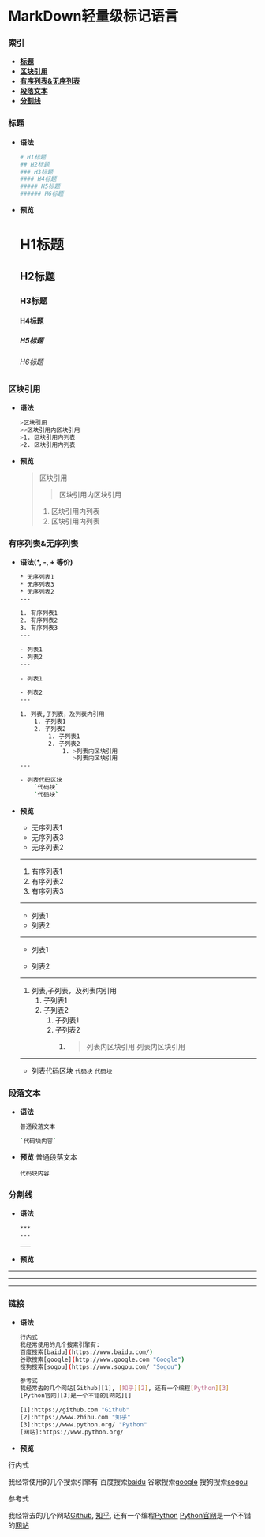 MarkDown轻量级标记语言
===


### 索引

- **[标题](#标题)**
- **[区块引用](#区块引用)**
- **[有序列表&无序列表](#有序列表&无序列表)**
- **[段落文本](#段落文本)**
- **[分割线](#分割线)**


### 标题

- **语法**
	```Bash
	# H1标题
	## H2标题
	### H3标题
	#### H4标题
	##### H5标题
	###### H6标题
	```

- **预览**
	# H1标题
	## H2标题
	### H3标题
	#### H4标题
	##### H5标题
	###### H6标题


### 区块引用

- **语法**
	```Bash
	>区块引用
	>>区块引用内区块引用
	>1. 区块引用内列表
	>2. 区块引用内列表
	```

- **预览**
	>区块引用
	>>区块引用内区块引用
	>1. 区块引用内列表
	>2. 区块引用内列表


### 有序列表&无序列表

- **语法(*, -, + 等价)**
	```Bash
	* 无序列表1
	* 无序列表3
	* 无序列表2
	---

	1. 有序列表1
	2. 有序列表2
	3. 有序列表3
	---

	- 列表1
	- 列表2
	---

	- 列表1

	- 列表2
	---

	1. 列表,子列表，及列表内引用
		1. 子列表1
		2. 子列表2
			1. 子列表1
			2. 子列表2
				1. >列表内区块引用
				   >列表内区块引用
	---

	- 列表代码区块
		`代码块`
		`代码块`
	```

- **预览**
	* 无序列表1
	* 无序列表3
	* 无序列表2
	---

	1. 有序列表1
	2. 有序列表2
	3. 有序列表3
	---

	- 列表1
	- 列表2
	---

	- 列表1

	- 列表2
	---

	1. 列表,子列表，及列表内引用
		1. 子列表1
		2. 子列表2
			1. 子列表1
			2. 子列表2
				1. >列表内区块引用
				   >列表内区块引用
	---

	- 列表代码区块
		`代码块`
		`代码块`


### 段落文本

- **语法**
	```Bash
	普通段落文本

	`代码块内容`
	```

- **预览**
	普通段落文本

	`代码块内容`


### 分割线

- **语法**
	```Bash
	***
	---
	___
	```

- **预览**
***
---
___


### 链接

- **语法**
	```Bash
	行内式
	我经常使用的几个搜索引擎有:
	百度搜索[baidu](https://www.baidu.com/)
	谷歌搜索[google](http://www.google.com "Google")
	搜狗搜索[sogou](https://www.sogou.com/ "Sogou")

	参考式
	我经常去的几个网站[Github][1], [知乎][2], 还有一个编程[Python][3]
	[Python官网][3]是一个不错的[网站][]

	[1]:https://github.com "Github"
	[2]:https://www.zhihu.com "知乎"
	[3]:https://www.python.org/ "Python"
	[网站]:https://www.python.org/
	```

- **预览**

行内式

我经常使用的几个搜索引擎有
百度搜索[baidu](https://www.baidu.com/)
谷歌搜索[google](http://www.google.com "Google")
搜狗搜索[sogou](https://www.sogou.com/ "Sogou")

参考式

我经常去的几个网站[Github][1], [知乎][2], 还有一个编程[Python][3]
[Python官网][3]是一个不错的[网站][]

[1]:https://github.com "Github"
[2]:https://www.zhihu.com "知乎"
[3]:https://www.python.org/ "Python"
[网站]:https://www.python.org/
